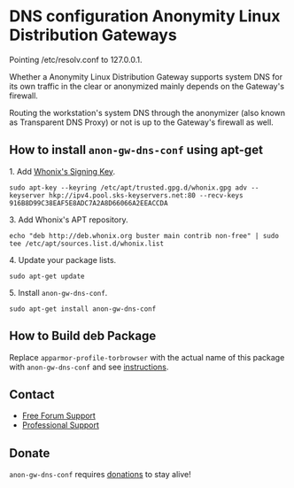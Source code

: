 # DNS configuration Anonymity Linux Distribution Gateways #

Pointing /etc/resolv.conf to 127.0.0.1.

Whether a Anonymity Linux Distribution Gateway supports system DNS for its own
traffic in the clear or anonymized mainly depends on the Gateway's firewall.

Routing the workstation's system DNS through the anonymizer (also known as
Transparent DNS Proxy) or not is up to the Gateway's firewall as well.
## How to install `anon-gw-dns-conf` using apt-get ##

1\. Add [Whonix's Signing Key](https://www.whonix.org/wiki/Whonix_Signing_Key).

```
sudo apt-key --keyring /etc/apt/trusted.gpg.d/whonix.gpg adv --keyserver hkp://ipv4.pool.sks-keyservers.net:80 --recv-keys 916B8D99C38EAF5E8ADC7A2A8D66066A2EEACCDA
```

3\. Add Whonix's APT repository.

```
echo "deb http://deb.whonix.org buster main contrib non-free" | sudo tee /etc/apt/sources.list.d/whonix.list
```

4\. Update your package lists.

```
sudo apt-get update
```

5\. Install `anon-gw-dns-conf`.

```
sudo apt-get install anon-gw-dns-conf
```

## How to Build deb Package ##

Replace `apparmor-profile-torbrowser` with the actual name of this package with `anon-gw-dns-conf` and see [instructions](https://www.whonix.org/wiki/Dev/Build_Documentation/apparmor-profile-torbrowser).

## Contact ##

* [Free Forum Support](https://forums.whonix.org)
* [Professional Support](https://www.whonix.org/wiki/Professional_Support)

## Donate ##

`anon-gw-dns-conf` requires [donations](https://www.whonix.org/wiki/Donate) to stay alive!
